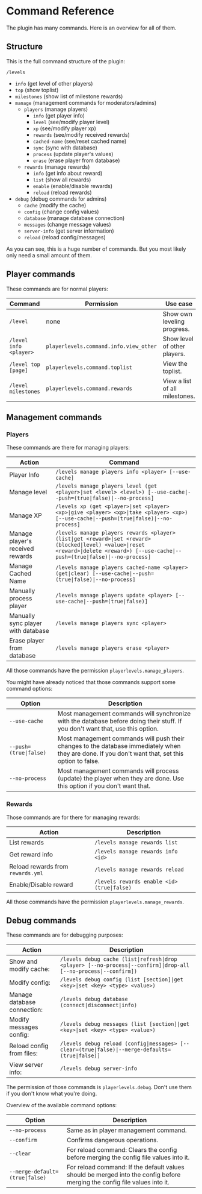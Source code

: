# Command Reference
The plugin has many commands. Here is an overview for all of them.

## Structure
This is the full command structure of the plugin:

`/levels`

- `info` (get level of other players)
- `top` (show toplist)
- `milestones` (show list of milestone rewards)
- `manage` (management commands for moderators/admins)
  - `players` (manage players)
    - `info` (get player info)
    - `level` (see/modify player level)
    - `xp` (see/modify player xp)
    - `rewards` (see/modify received rewards)
    - `cached-name` (see/reset cached name)
    - `sync` (sync with database)
    - `process` (update player's values)
    - `erase` (erase player from database)
  - `rewards` (manage rewards)
    - `info` (get info about reward)
    - `list` (show all rewards)
    - `enable` (enable/disable rewards)
    - `reload` (reload rewards)
- `debug` (debug commands for admins)
  - `cache` (modify the cache)
  - `config` (change config values)
  - `database` (manage database connection)
  - `messages` (change message values)
  - `server-info` (get server information)
  - `reload` (reload config/messages)
  
As you can see, this is a huge number of commands. But you most likely only need a small amount of them.

## Player commands
These commands are for normal players:

| Command                | Permission                             | Use case                       |
|------------------------|----------------------------------------|--------------------------------|
| `/level`               | none                                   | Show own leveling progress.    |
| `/level info <player>` | `playerlevels.command.info.view_other` | Show level of other players.   |
| `/level top [page]`    | `playerlevels.command.toplist`         | View the toplist.              |
| `/level milestones`    | `playerlevels.command.rewards`         | View a list of all milestones. |

## Management commands
### Players
These commands are there for managing players:

| Action                             | Command                                                                                                                                                                                  |
|------------------------------------|------------------------------------------------------------------------------------------------------------------------------------------------------------------------------------------|
| Player Info                        | `/levels manage players info <player> [--use-cache]`                                                                                                                                     |
| Manage level                       | `/levels manage players level (get <player>\|set <level> <level>) [--use-cache\|--push=(true\|false)\|--no-process]`                                                                     |
| Manage XP                          | `/levels xp (get <player>\|set <player> <xp>\|give <player> <xp>\|take <player> <xp>) [--use-cache\|--push=(true\|false)\|--no-process]`                                                 |
| Manage player's received rewards   | `/levels manage players rewards <player> (list\|get <reward>\|set <reward> (blocked\|level) <value>\|reset <reward>\|delete <reward>) [--use-cache\|--push=(true\|false)\|--no-process]` |
| Manage Cached Name                 | `/levels manage players cached-name <player> (get\|clear) [--use-cache\|--push=(true\|false)\|--no-process]`                                                                             |
| Manually process player            | `/levels manage players update <player> [--use-cache\|--push=(true\|false)]`                                                                                                             |
| Manually sync player with database | `/levels manage players sync <player>`                                                                                                                                                   |
| Erase player from database         | `/levels manage players erase <player>`                                                                                                                                                  |

All those commands have the permission `playerlevels.manage_players`.

You might have already noticed that those commands support some command options:

| Option                 | Description                                                                                                                                        |
|------------------------|----------------------------------------------------------------------------------------------------------------------------------------------------|
| `--use-cache`          | Most management commands will synchronize with the database before doing their stuff. If you don't want that, use this option.                     |
| `--push=(true\|false)` | Most management commands will push their changes to the database immediately when they are done. If you don't want that, set this option to false. |
| `--no-process`         | Most management commands will process (update) the player when they are done. Use this option if you don't want that.                              |

### Rewards
Those commands are for there for managing rewards:

| Action                            | Description                                 |
|-----------------------------------|---------------------------------------------|
| List rewards                      | `/levels manage rewards list`               |
| Get reward info                   | `/levels manage rewards info <id>`          |
| Reload rewards from `rewards.yml` | `/levels manage rewards reload`             |
| Enable/Disable reward             | `/levels rewards enable <id> (true\|false)` |

All those commands have the permission `playerlevels.manage_rewards`.

## Debug commands
These commands are for debugging purposes:

| Action                      | Description                                                                                                        |
|-----------------------------|--------------------------------------------------------------------------------------------------------------------|
| Show and modify cache:      | `/levels debug cache (list\|refresh\|drop <player> [--no-process\|--confirm]\|drop-all [--no-process\|--confirm])` |
| Modify config:              | `/levels debug config (list [section]\|get <key>\|set <key> <type> <value>)`                                       |
| Manage database connection: | `/levels debug database (connect\|disconnect\|info)`                                                               |
| Modify messages config:     | `/levels debug messages (list [section]\|get <key>\|set <key> <type> <value>)`                                     |
| Reload config from files:   | `/levels debug reload (config\|messages> [--clear=(true\|false)\|--merge-defaults=(true\|false)]`                  |
| View server info:           | `/levels debug server-info`                                                                                        |

The permission of those commands is `playerlevels.debug`.
Don't use them if you don't know what you're doing.

Overview of the available command options:

| Option                          | Description                                                                                                               |
|---------------------------------|---------------------------------------------------------------------------------------------------------------------------|
| `--no-process`                  | Same as in player management command.                                                                                     |
| `--confirm`                     | Confirms dangerous operations.                                                                                            |
| `--clear`                       | For reload command: Clears the config before merging the config file values into it.                                      |
| `--merge-default=(true\|false)` | For reload command: If the default values should be merged into the config before merging the config file values into it. |
